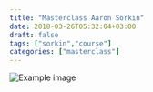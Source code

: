 ```yaml
---
title: "Masterclass Aaron Sorkin"
date: 2018-03-26T05:32:04+03:00
draft: false
tags: ["sorkin","course"]
categories: ["masterclass"]
---
```


![Example image](//localhost:1313/images/sorkin.jpg)
